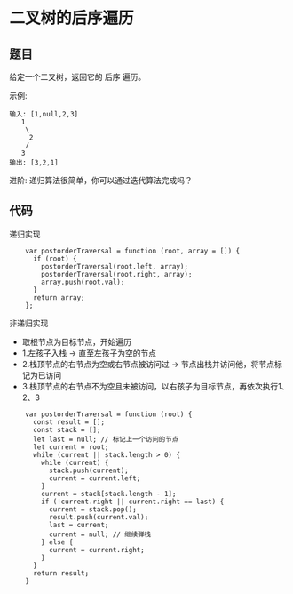 # 二叉树的后序遍历

## 题目

给定一个二叉树，返回它的 后序 遍历。

示例:

```
输入: [1,null,2,3]  
   1
    \
     2
    /
   3 
输出: [3,2,1]
```

进阶: 递归算法很简单，你可以通过迭代算法完成吗？

## 代码

递归实现

```
    var postorderTraversal = function (root, array = []) {
      if (root) {
        postorderTraversal(root.left, array);
        postorderTraversal(root.right, array);
        array.push(root.val);
      }
      return array;
    };
```

非递归实现

-   取根节点为目标节点，开始遍历
-   1.左孩子入栈 -> 直至左孩子为空的节点
-   2.栈顶节点的右节点为空或右节点被访问过 -> 节点出栈并访问他，将节点标记为已访问
-   3.栈顶节点的右节点不为空且未被访问，以右孩子为目标节点，再依次执行1、2、3

```
    var postorderTraversal = function (root) {
      const result = [];
      const stack = [];
      let last = null; // 标记上一个访问的节点
      let current = root;
      while (current || stack.length > 0) {
        while (current) {
          stack.push(current);
          current = current.left;
        }
        current = stack[stack.length - 1];
        if (!current.right || current.right == last) {
          current = stack.pop();
          result.push(current.val);
          last = current;
          current = null; // 继续弹栈
        } else {
          current = current.right;
        }
      }
      return result;
    }
```

